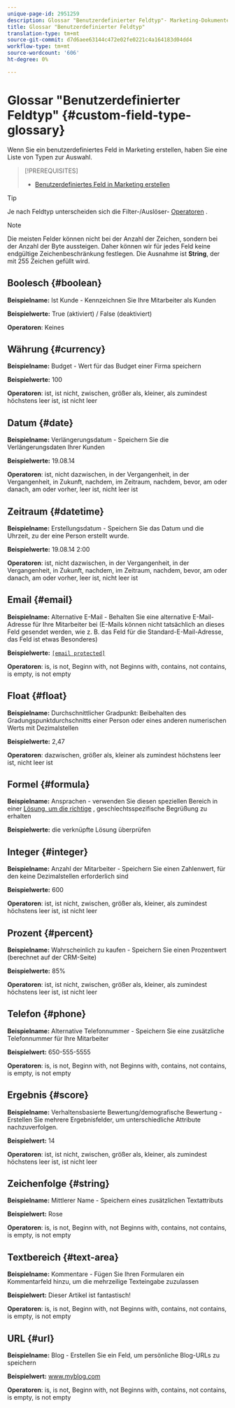 ```yaml
---
unique-page-id: 2951259
description: Glossar "Benutzerdefinierter Feldtyp"- Marketing-Dokumente - Produktdokumentation
title: Glossar "Benutzerdefinierter Feldtyp"
translation-type: tm+mt
source-git-commit: d7d6aee63144c472e02fe0221c4a164183d04dd4
workflow-type: tm+mt
source-wordcount: '606'
ht-degree: 0%

---
```



# Glossar &quot;Benutzerdefinierter Feldtyp&quot; {#custom-field-type-glossary}

Wenn Sie ein benutzerdefiniertes Feld in Marketing erstellen, haben Sie eine Liste von Typen zur Auswahl.

>[!PREREQUISITES]
>
>* [Benutzerdefiniertes Feld in Marketing erstellen](create-a-custom-field-in-marketo.md)

>



>[!TIP]
>
>Je nach Feldtyp unterscheiden sich die Filter-/Auslöser- [Operatoren](https://docs.marketo.com/display/public/DOCS/Smart+List+Filter+Operators+Glossary) .

>[!NOTE]
>
>Die meisten Felder können nicht bei der Anzahl der Zeichen, sondern bei der Anzahl der Byte aussteigen. Daher können wir für jedes Feld keine endgültige Zeichenbeschränkung festlegen. Die Ausnahme ist **String**, der mit 255 Zeichen gefüllt wird.

## Boolesch {#boolean}

**Beispielname:** Ist Kunde - Kennzeichnen Sie Ihre Mitarbeiter als Kunden

**Beispielwerte:** True (aktiviert) / False (deaktiviert)

**Operatoren**: Keines

## Währung {#currency}

**Beispielname:** Budget - Wert für das Budget einer Firma speichern

**Beispielwerte:** 100

**Operatoren**: ist, ist nicht, zwischen, größer als, kleiner, als zumindest höchstens leer ist, ist nicht leer

## Datum {#date}

**Beispielname:** Verlängerungsdatum - Speichern Sie die Verlängerungsdaten Ihrer Kunden

**Beispielwerte:** 19.08.14

**Operatoren**: ist, nicht dazwischen, in der Vergangenheit, in der Vergangenheit, in Zukunft, nachdem, im Zeitraum, nachdem, bevor, am oder danach, am oder vorher, leer ist, nicht leer ist

## Zeitraum {#datetime}

**Beispielname:** Erstellungsdatum - Speichern Sie das Datum und die Uhrzeit, zu der eine Person erstellt wurde.

**Beispielwerte:** 19.08.14 2:00

**Operatoren**: ist, nicht dazwischen, in der Vergangenheit, in der Vergangenheit, in Zukunft, nachdem, im Zeitraum, nachdem, bevor, am oder danach, am oder vorher, leer ist, nicht leer ist

## Email {#email}

**Beispielname:** Alternative E-Mail - Behalten Sie eine alternative E-Mail-Adresse für Ihre Mitarbeiter bei (E-Mails können nicht tatsächlich an dieses Feld gesendet werden, wie z. B. das Feld für die Standard-E-Mail-Adresse, das Feld ist etwas Besonderes)

**Beispielwerte:** [`[email protected]`](http://docs.marketo.com/cdn-cgi/l/email-protection#335d525e5673505c5e43525d4a1d505c5e)

**Operatoren**: is, is not, Beginn with, not Beginns with, contains, not contains, is empty, is not empty

## Float {#float}

**Beispielname:** Durchschnittlicher Gradpunkt: Beibehalten des Gradungspunktdurchschnitts einer Person oder eines anderen numerischen Werts mit Dezimalstellen

**Beispielwerte:** 2,47

**Operatoren**: dazwischen, größer als, kleiner als zumindest höchstens leer ist, nicht leer ist

## Formel {#formula}

**Beispielname:** Ansprachen - verwenden Sie diesen speziellen Bereich in einer [Lösung, um die richtige](create-and-use-a-concatenated-string-formula-field.md) , geschlechtsspezifische Begrüßung zu erhalten

**Beispielwerte:** die verknüpfte Lösung überprüfen

## Integer {#integer}

**Beispielname:** Anzahl der Mitarbeiter - Speichern Sie einen Zahlenwert, für den keine Dezimalstellen erforderlich sind

**Beispielwerte:** 600

**Operatoren**: ist, ist nicht, zwischen, größer als, kleiner, als zumindest höchstens leer ist, ist nicht leer

## Prozent {#percent}

**Beispielname:** Wahrscheinlich zu kaufen - Speichern Sie einen Prozentwert (berechnet auf der CRM-Seite)

**Beispielwerte:** 85%

**Operatoren**: ist, ist nicht, zwischen, größer als, kleiner, als zumindest höchstens leer ist, ist nicht leer

## Telefon {#phone}

**Beispielname:** Alternative Telefonnummer - Speichern Sie eine zusätzliche Telefonnummer für Ihre Mitarbeiter

**Beispielwert:** 650-555-5555

**Operatoren**: is, is not, Beginn with, not Beginns with, contains, not contains, is empty, is not empty

## Ergebnis {#score}

**Beispielname:** Verhaltensbasierte Bewertung/demografische Bewertung - Erstellen Sie mehrere Ergebnisfelder, um unterschiedliche Attribute nachzuverfolgen.

**Beispielwert:** 14

**Operatoren**: ist, ist nicht, zwischen, größer als, kleiner, als zumindest höchstens leer ist, ist nicht leer

## Zeichenfolge {#string}

**Beispielname:** Mittlerer Name - Speichern eines zusätzlichen Textattributs

**Beispielwert:** Rose

**Operatoren**: is, is not, Beginn with, not Beginns with, contains, not contains, is empty, is not empty

## Textbereich {#text-area}

**Beispielname:** Kommentare - Fügen Sie Ihren Formularen ein Kommentarfeld hinzu, um die mehrzeilige Texteingabe zuzulassen

**Beispielwert:** Dieser Artikel ist fantastisch!

**Operatoren**: is, is not, Beginn with, not Beginns with, contains, not contains, is empty, is not empty

## URL {#url}

**Beispielname:** Blog - Erstellen Sie ein Feld, um persönliche Blog-URLs zu speichern

**Beispielwert:** www.myblog.com

**Operatoren**: is, is not, Beginn with, not Beginns with, contains, not contains, is empty, is not empty
